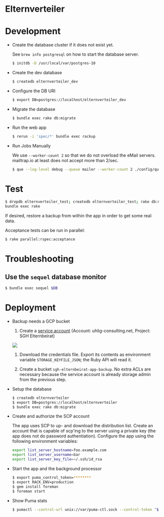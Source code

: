 # Elternverteiler

# Development

* Create the database cluster if it does not exist yet.

  See `brew info postgresql` on how to start the database server.

  ```sh
  $ initdb -D /usr/local/var/postgres-10
  ```

* Create the dev database

  ```sh
  $ createdb elternverteiler_dev
  ```

* Configure the DB URI

  ```sh
  $ export DB=postgres://localhost/elternverteiler_dev
  ```

* Migrate the database

  ```sh
  $ bundle exec rake db:migrate
  ```

* Run the web app

  ```sh
  $ rerun -i 'spec/*' bundle exec rackup
  ```

* Run Jobs Manually

  We use `--worker-count 2` so that we do not overload the eMail servers. mailtrap.io at least does not accept more than 2/sec.

  ```sh
  $ que --log-level debug --queue mailer --worker-count 2 ./config/que.rb
  ```

# Test

```sh
$ dropdb elternverteiler_test; createdb elternverteiler_test; rake db:migrate
bundle exec rake
```

If desired, restore a backup from within the app in order to get some real data.

Acceptance tests can be run in parallel:

```sh
$ rake parallel:rspec:acceptance
```

# Troubleshooting

## Use the `sequel` database monitor

```sh
$ bundle exec sequel $DB
```

# Deployment

* Backup needs a GCP bucket

  1. Create a [service account](https://console.cloud.google.com/iam-admin/serviceaccounts?project=sgh-elternbeirat&authuser=2) (Account: uhlig-consulting.net, Project: SGH Elternbeirat)

    ![](docs/create-service-account-storage-admin.png)

  1. Download the credentials file. Export its contents as environment variable `STORAGE_KEYFILE_JSON`; the Ruby API will read it.

  1. Create a bucket `sgh-elternbeirat-app-backup`. No extra ACLs are necessary because the service account is already storage admin from the previous step.

* Setup the database

  ```sh
  $ createdb elternverteiler
  $ export DB=postgres://localhost/elternverteiler
  $ bundle exec rake db:migrate
  ```

* Create and authorize the SCP account

  The app uses SCP to up- and download the distribution list. Create an account that is capable of scp'ing to the server using a private key (the app does not do password authentiation). Configure the app using the following environment variables:

  ```sh
  export list_server_hostname=foo.example.com
  export list_server_username=bar
  export list_server_key_file=~/.ssh/id_rsa
  ```

* Start the app and the background processor

  ```sh
  $ export puma_control_token=********
  $ export RACK_ENV=production
  $ gem install foreman
  $ foreman start
  ```

* Show Puma stats

  ```sh
  $ pumactl --control-url unix://var/puma-ctl.sock --control-token "$puma_control_token" stats
  ```

